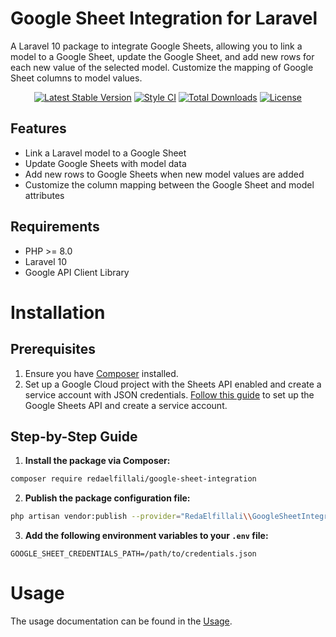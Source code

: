 # Google Sheet Integration for Laravel

A Laravel 10 package to integrate Google Sheets, allowing you to link a model to a Google Sheet, update the Google Sheet, and add new rows for each new value of the selected model. Customize the mapping of Google Sheet columns to model values.

<p align="center">
<a href="https://packagist.org/packages/redaelfillali/google-sheet-integration"><img src="https://img.shields.io/packagist/v/ahinkle/packagist-latest-version.svg?style=flat" alt="Latest Stable Version"></a>
<a href="https://packagist.org/packages/redaelfillali/google-sheet-integration"><img src="https://styleci.io/repos/248259797/shield?branch=master" alt="Style CI"></a>
<a href="https://packagist.org/packages/redaelfillali/google-sheet-integration"><img src="https://img.shields.io/packagist/dt/ahinkle/packagist-latest-version.svg?style=flat" alt="Total Downloads"></a>
<a href="https://packagist.org/packages/redaelfillali/google-sheet-integration"><img src="https://img.shields.io/badge/License-MIT-brightgreen.svg" alt="License"></a>
</p>


## Features

- Link a Laravel model to a Google Sheet
- Update Google Sheets with model data
- Add new rows to Google Sheets when new model values are added
- Customize the column mapping between the Google Sheet and model attributes

## Requirements

- PHP >= 8.0
- Laravel 10
- Google API Client Library

# Installation

## Prerequisites

1. Ensure you have [Composer](https://getcomposer.org/) installed.
2. Set up a Google Cloud project with the Sheets API enabled and create a service account with JSON credentials. [Follow this guide](docs/google-cloud-service.md) to set up the Google Sheets API and create a service account.

## Step-by-Step Guide

1. **Install the package via Composer:**

```bash
composer require redaelfillali/google-sheet-integration
```

2. **Publish the package configuration file:**

```bash
php artisan vendor:publish --provider="RedaElfillali\\GoogleSheetIntegration\\GoogleSheetServiceProvider" --tag=config
```
3. **Add the following environment variables to your `.env` file:**

```env
GOOGLE_SHEET_CREDENTIALS_PATH=/path/to/credentials.json
```

# Usage

The usage documentation can be found in the [Usage](docs/usage.md).

